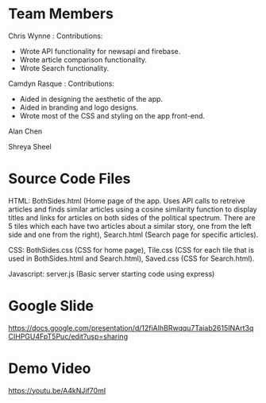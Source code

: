 # Team Members 

Chris Wynne : 
Contributions: 
  - Wrote API functionality for newsapi and firebase.
  - Wrote article comparison functionality.
  - Wrote Search functionality. 


Camdyn Rasque :
Contributions: 
  - Aided in designing the aesthetic of the app.
  - Aided in branding and logo designs.
  - Wrote most of the CSS and styling on the app front-end.


Alan Chen 


Shreya Sheel 



# Source Code Files 

HTML: 
BothSides.html (Home page of the app. Uses API calls to retreive articles and finds similar articles using a cosine similarity function to display titles and links for articles on both sides of the political spectrum. There are 5 tiles which each have two articles about a similar story, one from the left side and one from the right),
Search.html (Search page for specific articles).

CSS: 
BothSides.css (CSS for home page),
Tile.css (CSS for each tile that is used in BothSides.html and Search.html),
Saved.css (CSS for Search.html).

Javascript: 
server.js (Basic server starting code using express)


# Google Slide 

https://docs.google.com/presentation/d/12fiAIhBRwqqu7Taiab2615INArt3qCIHPGU4FpT5Puc/edit?usp=sharing


# Demo Video 

https://youtu.be/A4kNJif70mI

